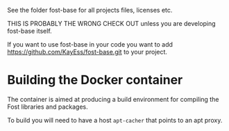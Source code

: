 See the folder fost-base for all projects files, licenses etc.

THIS IS PROBABLY THE WRONG CHECK OUT unless you are developing fost-base itself.

If you want to use fost-base in your code you want to add https://github.com/KayEss/fost-base.git to your project.

# Building the Docker container #

The container is aimed at producing a build environment for compiling the Fost libraries and packages.

To build you will need to have a host `apt-cacher` that points to an apt proxy.
